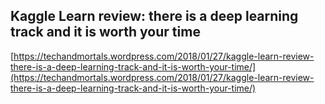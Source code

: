 ## Kaggle Learn review: there is a deep learning track and it is worth your time
  
  [https://techandmortals.wordpress.com/2018/01/27/kaggle-learn-review-there-is-a-deep-learning-track-and-it-is-worth-your-time/](https://techandmortals.wordpress.com/2018/01/27/kaggle-learn-review-there-is-a-deep-learning-track-and-it-is-worth-your-time/)